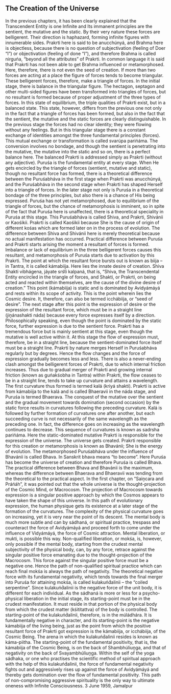 ## The Creation of the Universe

In the previous chapters, it has been clearly explained that the Transcendent Entity is one Infinite and Its immanent principles are the sentient, the mutative and the static. By their very nature these forces are belligerent. Their direction is haphazard, forming infinite figures with innumerable sides. Prakrti here is said to be anucchúnyá, and Brahma here is objectless, because there is no question of subjectivation (feeling of Doer “I”) or objectivation (feeling of done “I”), and therefore Brahma is called nirguńa, “beyond all the attributes” of Prakrti. In common language it is said that Prakrti has not been able to get Brahma influenced or metamorphosed. Here, therefore, there is not even the seed of creation.
If more than two forces are acting at a place the figure of forces tends to become triangular. These belligerent forces, therefore, make a triangle of forces. In the initial stage, there is balance in the triangular figure. The hectagon, septagon and other multi-sided figures have been transformed into triangles of forces, but no resultant is formed because of proper adjustment of the three types of forces. In this state of equilibrium, the triple qualities of Prakrti exist, but in a balanced state. This state, however, differs from the previous one not only in the fact that a triangle of forces has been formed, but also in the fact that the sentient, the mutative and the static forces are clearly distinguishable. In the previous stage the forces had no clear identity; they were flowing without any feelings. But in this triangular stage there is a constant exchange of identities amongst the three fundamental principles (forces). This mutual exchange or transformation is called svarúpa parińáma. The conversion involves no bondage, and though the sentient is penetrating into the mutative, the mutative into the static and so on, there is a perfect balance here. The balanced Prakrti is addressed simply as Prakrti (without any adjective).
Puruśa is the fundamental entity at every stage. When He gets encircled by the triangle of forces (sentient, mutative and static), though no resultant force has formed, there is a theoretical difference between the Puruśabháva in the first stage when Prakrti was anucchúnyá, and the Puruśabháva in the second stage when Prakrti has shaped Herself into a triangle of forces. In the later stage not only is Puruśa in a theoretical bondage of the three principles, but also there is a chance of His being expressed. Puruśa has not yet metamorphosed, due to equilibrium of the triangle of forces, but the chance of metamorphosis is imminent, so in spite of the fact that Puruśa here is unaffected, there is a theoretical speciality in Puruśa at this stage. This Puruśabháva is called Shiva, and Prakrti, Shivánii or Kaośikii. Prakrti is called Kaośikii because She is the cause of origin of different kośas which are formed later on in the process of evolution.
The difference between Shiva and Shivánii here is merely theoretical because no actual manifestation has occurred. Practical difference between Puruśa and Prakrti starts arising the moment a resultant of forces is formed. Imbalance or lack of equilibrium in the three belligerent forces causes this resultant, and metamorphosis of Puruśa starts due to activation by this Prakrti. The point at which the resultant force bursts out is known as biija – in Tantra, it is called kámabiija. Here lies the innate desire of creation.
Shiva Shakti vibhágena, jáyate srśt́i kalpaná, that is, “Shiva, the Transcendental Entity encircled in the triangle of forces, and Shakti, or Prakrti, on being acted and reacted within themselves, are the cause of the divine desire of creation.” This point (kámabiija) is static and is dominated by Avidyámáyá and rests within its scope of activity. This is the point wherein lies the Cosmic desire. It, therefore, can also be termed icchábiija, or “seed of desire”.
The next stage after this point is the expression of desire or the expression of the resultant force, which must be in a straight line (jiṋánashakti náda) because every force expresses itself by a direction. Philosophically speaking, even though the point is dominated by the static force, further expression is due to the sentient force. Prakrti has a tremendous force but is mainly sentient at this stage, even though the mutative is well active within it. At this stage the flow of expression must, therefore, be in a straight line, because the sentient-dominated force itself must be a straight line.
Prakrti by nature merges Herself in Puruśabháva regularly but by degrees. Hence the flow changes and the force of expression gradually becomes less and less. There is also a never-ending clash amongst the belligerent forces of Prakrti, due to which internal friction increases. Thus due to gradual merger of Prakrti and growing internal friction (known as guńakśobha in Tantra) within Prakrti, the flow ceases to be in a straight line, tends to take up curvature and attains a wavelength. The first curvature thus formed is termed kalá (kriyá shakti). Prakrti is active from kámabiija to the kalá and is called Bhaeravii in the náda stage, and Puruśa is termed Bhaerava.
The conquest of the mutative over the sentient and the gradual movement towards domination (second occasion) by the static force results in curvatures following the preceding curvature. Kalá is followed by further formation of curvatures one after another, but each succeeding curve is not necessarily of the same wavelength as the preceding one. In fact, the difference goes on increasing as the wavelength continues to decrease. This sequence of curvatures is known as sadrsha parińáma. Here the static-dominated mutative Prakrti is responsible for the expression of the universe. The universe gets created. Prakrti responsible for this creation or metamorphosis is known as Bhavánii; She is the energy of evolution. The metamorphosed Puruśabháva under the influence of Bhavánii is called Bhava. In Sanskrit bhava means “to become”. Here Puruśa has become the universe of creation and therefore Puruśa is called Bhava. The practical difference between Bhava and Bhavánii is the maximum, whereas the difference between Bhaerava and Bhaeravii was tending from the theoretical to the practical aspect.
In the first chapter, on “Saiṋcara and Práńáh”, it was pointed out that the whole universe is the thought-projection of the Cosmic Mind, or Macrocosm. The projection of Macrocosm towards expression is a singular positive approach by which the Cosmos appears to have taken the shape of this universe. In this path of evolutionary expression, the human physique gets its existence at a later stage of the formation of the curvatures. The complexity of the physical curvature goes on increasing, yet it is very near the point of its descent. The mental body is much more subtle and can by sádhaná, or spiritual practice, trespass and counteract the force of Avidyámáyá and proceed forth to come under the influence of Vidyámáyá, the force of Cosmic attraction. Mental liberation, or mukti, is possible this way.
Non-qualified liberation, or mokśa, is, however, only possible if the mental body, starting from the crudest mental subjectivity of the physical body, can, by any force, retrace against the singular positive force emanating due to the thought-projection of the Macrocosm. This force against the singular positive force must be a negative one. Hence the path of non-qualified spiritual practice which can reach final mokśa is always the path of negativity. The theoretical negative force with its fundamental negativity, which tends towards the final merger into Puruśa for attaining mokśa, is called kulakuńd́alinii – the “coiled serpentine”.
Since kulakuńd́alinii is the negative force of the unit body, it is different for each individual. As the sádhaná is more or less for a psycho-physical liberation in the initial stage, its starting-point must be in the crudest manifestation. It must reside in that portion of the physical body from which the crudest matter (kśititattva) of the body is controlled. The starting-point of the kulakuńd́alinii, therefore, is in the múládhára. It is fundamentally negative in character, and its starting-point is the negative kámabiija of the living being, just as the point from which the positive resultant force of Prakrti got expression is the kámabiija, or icchábiija, of the Cosmic Being.
The arena in which the kulakuńd́alinii resides is known as káma-piitha. The starting-point of the fundamental positivity, that is, the kámabiija of the Cosmic Being, is on the back of Shambhúliuṋga, and that of negativity on the back of Svayambhúliuṋga. Within the self of the yoga sádhaka, or one who practises the scientific method of spiritual approach with the help of this kulakuńd́alinii, the force of fundamental negativity fights out and aggressively rises up against the force of Avidyámáyá and thereby gets domination over the flow of fundamental positivity. This path of non-compromising aggressive spirituality is the only way to ultimate oneness with Infinite Consciousness.
3 June 1959, Jamalpur

